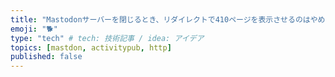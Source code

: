 ```yaml
---
title: "Mastodonサーバーを閉じるとき、リダイレクトで410ページを表示させるのはやめよう"
emoji: "🐕"
type: "tech" # tech: 技術記事 / idea: アイデア
topics: [mastdon, activitypub, http]
published: false
---
```

